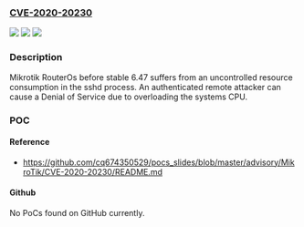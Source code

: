 ### [CVE-2020-20230](https://cve.mitre.org/cgi-bin/cvename.cgi?name=CVE-2020-20230)
![](https://img.shields.io/static/v1?label=Product&message=n%2Fa&color=blue)
![](https://img.shields.io/static/v1?label=Version&message=n%2Fa&color=blue)
![](https://img.shields.io/static/v1?label=Vulnerability&message=n%2Fa&color=brighgreen)

### Description

Mikrotik RouterOs before stable 6.47 suffers from an uncontrolled resource consumption in the sshd process. An authenticated remote attacker can cause a Denial of Service due to overloading the systems CPU.

### POC

#### Reference
- https://github.com/cq674350529/pocs_slides/blob/master/advisory/MikroTik/CVE-2020-20230/README.md

#### Github
No PoCs found on GitHub currently.

